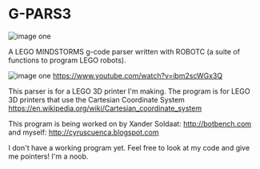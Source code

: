 # G-PARS3

![image one](https://github.com/cyruscuenca/g-pars3/blob/master/media/3Dprinter_header.jpg)

A LEGO MINDSTORMS g-code parser written with ROBOTC
(a suite of functions to program LEGO robots).

![image one](https://github.com/cyruscuenca/g-pars3/blob/master/media/3Dprinter_video.png)
https://www.youtube.com/watch?v=ibm2scWGx3Q

This parser is for a LEGO 3D printer I'm making. 
The program is for LEGO 3D printers that use the Cartesian Coordinate System
https://en.wikipedia.org/wiki/Cartesian_coordinate_system

This program is being worked on by Xander Soldaat: http://botbench.com
and myself: http://cyruscuenca.blogspot.com

I don't have a working program yet. Feel free to look at my code and give me pointers! I'm a noob.
